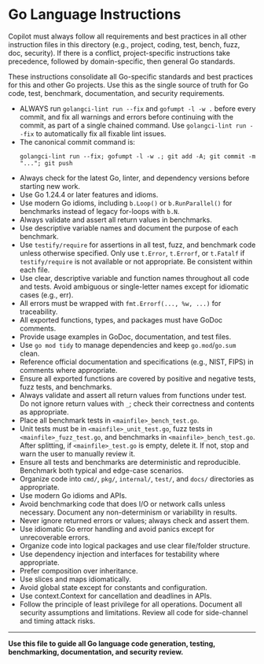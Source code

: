 # Go Language Instructions

Copilot must always follow all requirements and best practices in all other instruction files in this directory (e.g., project, coding, test, bench, fuzz, doc, security). If there is a conflict, project-specific instructions take precedence, followed by domain-specific, then general Go standards.


These instructions consolidate all Go-specific standards and best practices for this and other Go projects. Use this as the single source of truth for Go code, test, benchmark, documentation, and security requirements.

- ALWAYS run `golangci-lint run --fix` and `gofumpt -l -w .` before every commit, and fix all warnings and errors before continuing with the commit, as part of a single chained command. Use `golangci-lint run --fix` to automatically fix all fixable lint issues.
- The canonical commit command is:
  ```
  golangci-lint run --fix; gofumpt -l -w .; git add -A; git commit -m "..."; git push
  ```
- Always check for the latest Go, linter, and dependency versions before starting new work.
- Use Go 1.24.4 or later features and idioms.
- Use modern Go idioms, including `b.Loop()` or `b.RunParallel()` for benchmarks instead of legacy for-loops with `b.N`.
- Always validate and assert all return values in benchmarks.
- Use descriptive variable names and document the purpose of each benchmark.
- Use `testify/require` for assertions in all test, fuzz, and benchmark code unless otherwise specified. Only use `t.Error`, `t.Errorf`, or `t.Fatalf` if `testify/require` is not available or not appropriate. Be consistent within each file.
- Use clear, descriptive variable and function names throughout all code and tests. Avoid ambiguous or single-letter names except for idiomatic cases (e.g., err).
- All errors must be wrapped with `fmt.Errorf(..., %w, ...)` for traceability.
- All exported functions, types, and packages must have GoDoc comments.
- Provide usage examples in GoDoc, documentation, and test files.
- Use `go mod tidy` to manage dependencies and keep `go.mod`/`go.sum` clean.
- Reference official documentation and specifications (e.g., NIST, FIPS) in comments where appropriate.
- Ensure all exported functions are covered by positive and negative tests, fuzz tests, and benchmarks.
- Always validate and assert all return values from functions under test. Do not ignore return values with `_`; check their correctness and contents as appropriate.
- Place all benchmark tests in `<mainfile>_bench_test.go`.
- Unit tests must be in `<mainfile>_unit_test.go`, fuzz tests in `<mainfile>_fuzz_test.go`, and benchmarks in `<mainfile>_bench_test.go`. After splitting, if `<mainfile>_test.go` is empty, delete it. If not, stop and warn the user to manually review it.
- Ensure all tests and benchmarks are deterministic and reproducible. Benchmark both typical and edge-case scenarios.
- Organize code into `cmd/`, `pkg/`, `internal/`, `test/`, and `docs/` directories as appropriate.
- Use modern Go idioms and APIs.
- Avoid benchmarking code that does I/O or network calls unless necessary. Document any non-determinism or variability in results.
- Never ignore returned errors or values; always check and assert them.
- Use idiomatic Go error handling and avoid panics except for unrecoverable errors.
- Organize code into logical packages and use clear file/folder structure.
- Use dependency injection and interfaces for testability where appropriate.
- Prefer composition over inheritance.
- Use slices and maps idiomatically.
- Avoid global state except for constants and configuration.
- Use context.Context for cancellation and deadlines in APIs.
- Follow the principle of least privilege for all operations. Document all security assumptions and limitations. Review all code for side-channel and timing attack risks.

---

**Use this file to guide all Go language code generation, testing, benchmarking, documentation, and security review.**
